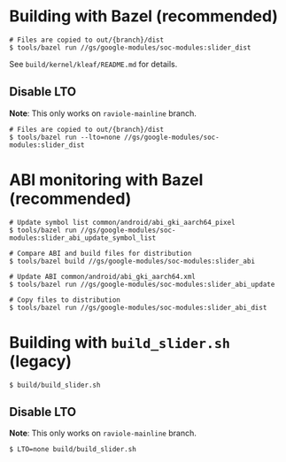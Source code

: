 # Building with Bazel (recommended)

```shell
# Files are copied to out/{branch}/dist
$ tools/bazel run //gs/google-modules/soc-modules:slider_dist
```

See `build/kernel/kleaf/README.md` for details.

## Disable LTO

**Note**: This only works on `raviole-mainline` branch.

```shell
# Files are copied to out/{branch}/dist
$ tools/bazel run --lto=none //gs/google-modules/soc-modules:slider_dist
```

# ABI monitoring with Bazel (recommended)

```shell
# Update symbol list common/android/abi_gki_aarch64_pixel
$ tools/bazel run //gs/google-modules/soc-modules:slider_abi_update_symbol_list

# Compare ABI and build files for distribution
$ tools/bazel build //gs/google-modules/soc-modules:slider_abi

# Update ABI common/android/abi_gki_aarch64.xml
$ tools/bazel run //gs/google-modules/soc-modules:slider_abi_update

# Copy files to distribution
$ tools/bazel run //gs/google-modules/soc-modules:slider_abi_dist
```

# Building with `build_slider.sh` (legacy)

```shell
$ build/build_slider.sh
```

## Disable LTO

**Note**: This only works on `raviole-mainline` branch.

```shell
$ LTO=none build/build_slider.sh
```
